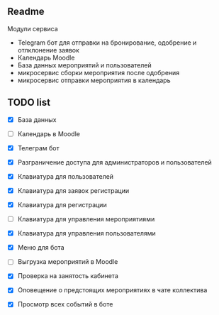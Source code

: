 ## Readme

Модули сервиса
- Telegram бот для отправки на бронирование, одобрение и отлклонение заявок
- Календарь Moodle
- База данных мероприятий и пользователей
- микросервис сборки мероприятия после одобрения
- микросервис отправки мероприятия в календарь


## TODO list
- [x] База данных
- [ ] Календарь в Moodle 
- [x] Телеграм бот
- [x] Разграничение доступа для администраторов и пользователей
- [x] Клавиатура для пользователей
- [x] Клавиатура для заявок регистрации
- [x] Клавиатура для регистрации
- [ ] Клавиатура для управления мероприятиями
- [x] Клавиатура для управления пользователями
- [x] Меню для бота
- [ ] Выгрузка мероприятий в Moodle
- [x] Проверка на занятость кабинета
- [x] Оповещение о предстоящих мероприятиях в чате коллектива
- [x] Просмотр всех событий в боте

